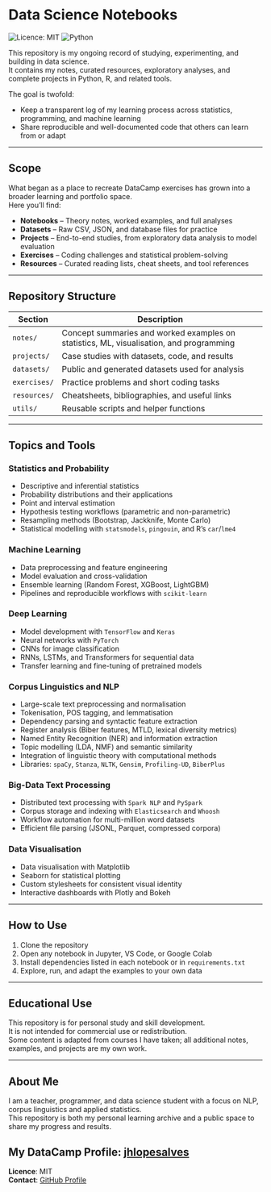 # Data Science Notebooks

![Licence: MIT](https://img.shields.io/badge/licence-MIT-blue.svg)
![Python](https://img.shields.io/badge/python-3.11%20|%203.12-blue)

This repository is my ongoing record of studying, experimenting, and building in data science.  
It contains my notes, curated resources, exploratory analyses, and complete projects in Python, R, and related tools.

The goal is twofold:  
- Keep a transparent log of my learning process across statistics, programming, and machine learning  
- Share reproducible and well-documented code that others can learn from or adapt

---

## Scope

What began as a place to recreate DataCamp exercises has grown into a broader learning and portfolio space.  
Here you’ll find:

- **Notebooks** – Theory notes, worked examples, and full analyses  
- **Datasets** – Raw CSV, JSON, and database files for practice  
- **Projects** – End-to-end studies, from exploratory data analysis to model evaluation  
- **Exercises** – Coding challenges and statistical problem-solving  
- **Resources** – Curated reading lists, cheat sheets, and tool references

---

## Repository Structure

| Section                          | Description |
|----------------------------------|-------------|
| `notes/`                         | Concept summaries and worked examples on statistics, ML, visualisation, and programming |
| `projects/`                      | Case studies with datasets, code, and results |
| `datasets/`                      | Public and generated datasets used for analysis |
| `exercises/`                     | Practice problems and short coding tasks |
| `resources/`                     | Cheatsheets, bibliographies, and useful links |
| `utils/`                         | Reusable scripts and helper functions |

---

## Topics and Tools

### Statistics and Probability
- Descriptive and inferential statistics
- Probability distributions and their applications
- Point and interval estimation
- Hypothesis testing workflows (parametric and non-parametric)
- Resampling methods (Bootstrap, Jackknife, Monte Carlo)
- Statistical modelling with `statsmodels`, `pingouin`, and R’s `car`/`lme4`

### Machine Learning
- Data preprocessing and feature engineering
- Model evaluation and cross-validation
- Ensemble learning (Random Forest, XGBoost, LightGBM)
- Pipelines and reproducible workflows with `scikit-learn`

### Deep Learning
- Model development with `TensorFlow` and `Keras`
- Neural networks with `PyTorch`
- CNNs for image classification
- RNNs, LSTMs, and Transformers for sequential data
- Transfer learning and fine-tuning of pretrained models

### Corpus Linguistics and NLP
- Large-scale text preprocessing and normalisation
- Tokenisation, POS tagging, and lemmatisation
- Dependency parsing and syntactic feature extraction
- Register analysis (Biber features, MTLD, lexical diversity metrics)
- Named Entity Recognition (NER) and information extraction
- Topic modelling (LDA, NMF) and semantic similarity
- Integration of linguistic theory with computational methods
- Libraries: `spaCy`, `Stanza`, `NLTK`, `Gensim`, `Profiling-UD`, `BiberPlus`

### Big-Data Text Processing
- Distributed text processing with `Spark NLP` and `PySpark`
- Corpus storage and indexing with `Elasticsearch` and `Whoosh`
- Workflow automation for multi-million word datasets
- Efficient file parsing (JSONL, Parquet, compressed corpora)

### Data Visualisation
- Data visualisation with Matplotlib 
- Seaborn for statistical plotting
- Custom stylesheets for consistent visual identity
- Interactive dashboards with Plotly and Bokeh

---

## How to Use

1. Clone the repository  
2. Open any notebook in Jupyter, VS Code, or Google Colab  
3. Install dependencies listed in each notebook or in `requirements.txt`  
4. Explore, run, and adapt the examples to your own data

---

## Educational Use

This repository is for personal study and skill development.  
It is not intended for commercial use or redistribution.  
Some content is adapted from courses I have taken; all additional notes, examples, and projects are my own work.

---

## About Me


I am a teacher, programmer, and data science student with a focus on NLP, corpus linguistics and applied statistics.  
This repository is both my personal learning archive and a public space to share my progress and results.


**My DataCamp Profile**: [jhlopesalves](https://www.datacamp.com/portfolio/jhlopesalves)
---

**Licence**: MIT  
**Contact**: [GitHub Profile](https://github.com/jhlopesalves)
